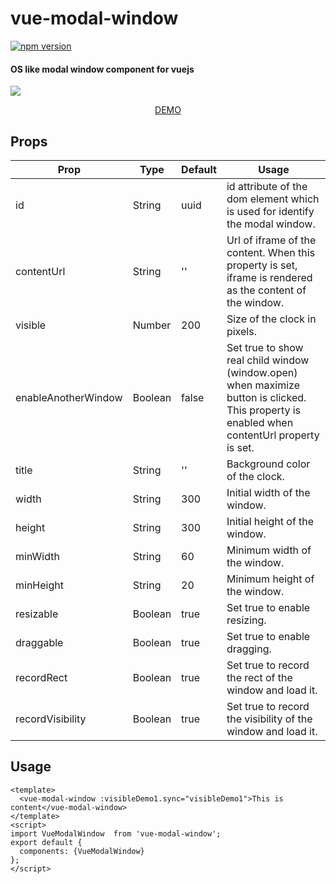 vue-modal-window
========

[![npm version](https://badge.fury.io/js/vue-modal-window.svg)](https://badge.fury.io/js/vue-modal-window)

#### OS like modal window component for vuejs ####

<a href="https://github.com/moritanian/vue-modal-window"><img src="https://moritanian.github.io/vue-modal-window/static/sample.png"/></a>


<p align="center"><a href="https://moritanian.github.io/vue-modal-window/demo/dist/">DEMO</a></p>

## Props

| Prop    | Type | Default | Usage  |
| ------  | ---- | --- | ------ |
| id   | String | uuid | id attribute of the dom element which is used for identify the modal window.|
| contentUrl | String | '' | Url of iframe of the content. When this property is set, iframe is rendered as the content of the window. |
| visible | Number | 200 | Size of the clock in pixels. |
| enableAnotherWindow | Boolean | false | Set true to show real child window (window.open) when maximize button is clicked.  This property is enabled when contentUrl property is set. |
| title | String | '' | Background color of the clock. |
| width | String | 300 | Initial width of the window. |
| height | String | 300 | Initial height of the window. |
| minWidth | String | 60 | Minimum width of the window. |
| minHeight | String | 20 | Minimum height of the window. |
| resizable | Boolean | true | Set true to enable resizing. |
| draggable | Boolean | true | Set true to enable dragging. |
| recordRect | Boolean | true | Set true to record the rect of the window and load it. |
| recordVisibility | Boolean | true | Set true to record the visibility of the window and load it. |


## Usage
```demo.vue
<template>
  <vue-modal-window :visibleDemo1.sync="visibleDemo1">This is content</vue-modal-window>
</template>
<script>
import VueModalWindow  from 'vue-modal-window';
export default {
  components: {VueModalWindow}
};
</script>
